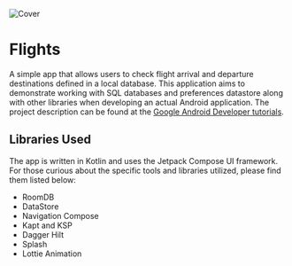 ![Cover](https://github.com/bit-shift-studios/flights-app/assets/70282966/39f5275e-4b05-40dd-b751-6a883c7dd410)

# Flights

A simple app that allows users to check flight arrival and departure destinations defined in a local database. This application aims to demonstrate working with SQL databases and preferences datastore along with other libraries when developing an actual Android application. The project description can be found at the [Google Android Developer tutorials](https://developer.android.com/codelabs/basic-android-kotlin-compose-flight-search).

## Libraries Used

The app is written in Kotlin and uses the Jetpack Compose UI framework. For those curious about the specific tools and libraries utilized, please find them listed below:

- RoomDB
- DataStore
- Navigation Compose
- Kapt and KSP
- Dagger Hilt
- Splash
- Lottie Animation
